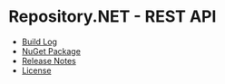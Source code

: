 # Repository.NET - REST API
- [Build Log](https://ci.appveyor.com/project/skthomasjr/Repository-JsonRpc)
- [NuGet Package](https://www.nuget.org/packages/Repository.NET-JsonRpc)
- [Release Notes](https://github.com/skthomasjr/Repository.JsonRpc/releases)
- [License](LICENSE.md)
